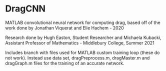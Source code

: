 # DragCNN

MATLAB convolutional neural network for computing drag, based off of the work done by Jonathan Viquerat and Elie Hachem - 2020


Research done by Hugh Easton, Student Researcher and Michaela Kubacki, Assistant Professor of Mathematics - Middlebury College, Summer 2021

Includes branch with files used for MATLAB custom training loop (these do not work). Instead use data set, dragPreprocess.m, dragMaster.m and dragGraph.m files for the training of an accurate network. 
